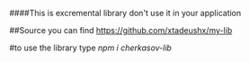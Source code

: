 ####This is excremental library don't use it in your application

##Source you can find
https://github.com/xtadeushx/my-lib

#to use the library type  *npm i cherkasov-lib*